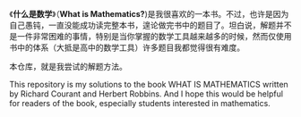 《**什么是数学**》（**What is Mathematics?**)是我很喜欢的一本书。不过，也许是因为自己愚钝，一直没能成功读完整本书，遑论做完书中的题目了。坦白说，解题并不是一件非常困难的事情，特别是当你掌握的数学工具越来越多的时候，然而仅使用书中的体系（大抵是高中的数学工具）许多题目我都觉得很有难度。

本仓库，就是我尝试的解题方法。

This repository is my solutions to the book WHAT IS MATHEMATICS written by Richard Courant and Herbert Robbins. And I hope this would be helpful for readers of the book, especially students interested in mathematics.
